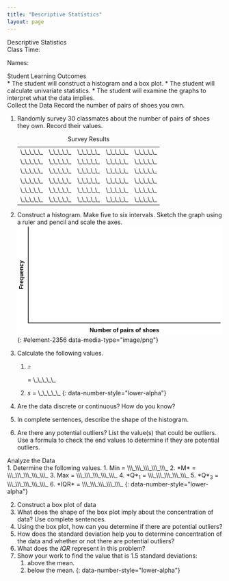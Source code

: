 ```yaml
---
title: "Descriptive Statistics"
layout: page
---
```



<div data-type="note" class="statistics lab" data-label="" markdown="1">
<div data-type="title">
Descriptive Statistics
</div>
Class Time:

Names:

<div data-type="list" id="element-397s" markdown="1">
<div data-type="title">
Student Learning Outcomes
</div>
* The student will construct a histogram and a box plot.
* The student will calculate univariate statistics.
* The student will examine the graphs to interpret what the data implies.

</div>
<span data-type="title">Collect the Data</span> Record the number of pairs of shoes you own.

1.  Randomly survey 30 classmates about the number of pairs of shoes they own. Record their values.
    <table id="element-30" summary="This is a blank table with 30 cells for recording values."><caption><span data-type="title">Survey Results</span></caption><tbody>
    <tr>
    <td>\_\_\_\_\_</td>
    <td>\_\_\_\_\_</td>
    <td>\_\_\_\_\_</td>
    <td>\_\_\_\_\_</td>
    <td>\_\_\_\_\_</td>
    </tr>
    <tr>
    <td>\_\_\_\_\_</td>
    <td>\_\_\_\_\_</td>
    <td>\_\_\_\_\_</td>
    <td>\_\_\_\_\_</td>
    <td>\_\_\_\_\_</td>
    </tr>
    <tr>
    <td>\_\_\_\_\_</td>
    <td>\_\_\_\_\_</td>
    <td>\_\_\_\_\_</td>
    <td>\_\_\_\_\_</td>
    <td>\_\_\_\_\_</td>
    </tr>
    <tr>
    <td>\_\_\_\_\_</td>
    <td>\_\_\_\_\_</td>
    <td>\_\_\_\_\_</td>
    <td>\_\_\_\_\_</td>
    <td>\_\_\_\_\_</td>
    </tr>
    <tr>
    <td>\_\_\_\_\_</td>
    <td>\_\_\_\_\_</td>
    <td>\_\_\_\_\_</td>
    <td>\_\_\_\_\_</td>
    <td>\_\_\_\_\_</td>
    </tr>
    <tr>
    <td>\_\_\_\_\_</td>
    <td>\_\_\_\_\_</td>
    <td>\_\_\_\_\_</td>
    <td>\_\_\_\_\_</td>
    <td>\_\_\_\_\_</td>
    </tr>
    </tbody></table>

2.  Construct a histogram. Make five to six intervals. Sketch the graph using a ruler and pencil and scale the axes. ![A blank graph template for use with this problem.](../resources/fig-ch02_14_01.png){: #element-2356 data-media-type="image/png"}


3.  Calculate the following values.
    1.  <math xmlns="http://www.w3.org/1998/Math/MathML"> <mover accent="true"> <mi>x</mi> <mo>¯</mo> </mover> </math>
        
        = \\\_\\\_\\\_\\\_\\\_
    2.  *s* = \\\_\\\_\\\_\\\_\\\_
    {: data-number-style="lower-alpha"}

4.  Are the data discrete or continuous? How do you know?
5.  In complete sentences, describe the shape of the histogram.
6.  Are there any potential outliers? List the value(s) that could be outliers. Use a formula to check the end values to determine if they are potential outliers.

<div data-type="list" id="list6798" markdown="1">
<div data-type="title">
Analyze the Data
</div>
1.  Determine the following values.
    1.  Min = \\\_\\\_\\\_\\\_\\\_
    2.  *M* = \\\_\\\_\\\_\\\_\\\_
    3.  Max = \\\_\\\_\\\_\\\_\\\_
    4.  *Q*<sub>1</sub> = \\\_\\\_\\\_\\\_\\\_
    5.  *Q*<sub>3</sub> = \\\_\\\_\\\_\\\_\\\_
    6.  *IQR* = \\\_\\\_\\\_\\\_\\\_
    {: data-number-style="lower-alpha"}

2.  Construct a box plot of data
3.  What does the shape of the box plot imply about the concentration of data? Use complete sentences.
4.  Using the box plot, how can you determine if there are potential outliers?
5.  How does the standard deviation help you to determine concentration of the data and whether or not there are potential outliers?
6.  What does the *IQR* represent in this problem?
7.  Show your work to find the value that is 1.5 standard deviations:
    1.  above the mean.
    2.  below the mean.
    {: data-number-style="lower-alpha"}

</div>
</div>

